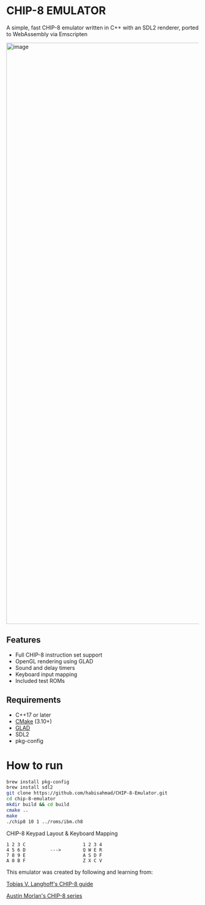 # CHIP-8 EMULATOR

A simple, fast CHIP-8 emulator written in C++ with an SDL2 renderer, ported to WebAssembly via Emscripten

<img width="3420" height="1520" alt="image" src="https://github.com/user-attachments/assets/f62b81ac-6f0f-45d1-bfca-d7f9a6b381d4" />

## Features
- Full CHIP-8 instruction set support
- OpenGL rendering using GLAD
- Sound and delay timers
- Keyboard input mapping
- Included test ROMs

## Requirements

- C++17 or later
- [CMake](https://cmake.org/) (3.10+)
- [GLAD](https://glad.dav1d.de/)
- SDL2
- pkg-config

# How to run
```bash
brew install pkg-config
brew install sdl2
git clone https://github.com/habisahmad/CHIP-8-Emulator.git
cd chip-8-emulator
mkdir build && cd build
cmake ..
make
./chip8 10 1 ../roms/ibm.ch8
```

CHIP-8 Keypad Layout    &   Keyboard Mapping
```
1 2 3 C                     1 2 3 4
4 5 6 D         --->        Q W E R
7 8 9 E                     A S D F
A 0 B F                     Z X C V
```

This emulator was created by following and learning from:

[Tobias V. Langhoff's CHIP-8 guide](https://tobiasvl.github.io/blog/write-a-chip-8-emulator/)

[Austin Morlan's CHIP-8 series](https://austinmorlan.com/posts/chip8_emulator/)

